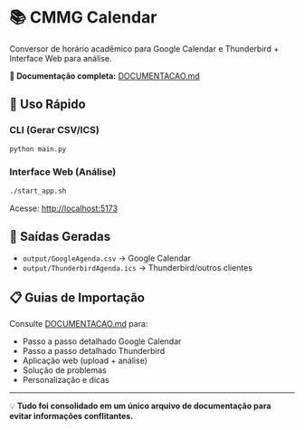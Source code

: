 # 📚 CMMG Calendar

Conversor de horário acadêmico para Google Calendar e Thunderbird + Interface Web para análise.

**📖 Documentação completa:** [DOCUMENTACAO.md](DOCUMENTACAO.md)

## 🚀 Uso Rápido

### CLI (Gerar CSV/ICS)

```bash
python main.py
```

### Interface Web (Análise)

```bash
./start_app.sh
```

Acesse: <http://localhost:5173>

## 📁 Saídas Geradas

- `output/GoogleAgenda.csv` → Google Calendar
- `output/ThunderbirdAgenda.ics` → Thunderbird/outros clientes

## 📋 Guias de Importação

Consulte [DOCUMENTACAO.md](DOCUMENTACAO.md) para:

- Passo a passo detalhado Google Calendar
- Passo a passo detalhado Thunderbird
- Aplicação web (upload + análise)
- Solução de problemas
- Personalização e dicas

---

💡 **Tudo foi consolidado em um único arquivo de documentação para evitar informações conflitantes.**
